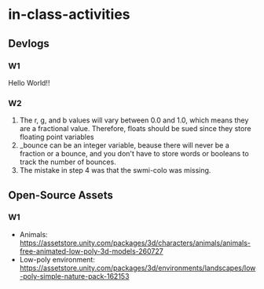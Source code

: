 # in-class-activities
## Devlogs
### W1
Hello World!!

### W2
1. The r, g, and b values will vary between 0.0 and 1.0, which means they are a fractional value. Therefore, floats should be sued since they store floating point variables
2. _bounce can be an integer variable, beause there will never be a fraction or a bounce, and you don't have to store words or booleans to track the number of bounces.
3. The mistake in step 4 was that the swmi-colo was missing.

## Open-Source Assets
### W1
- Animals: https://assetstore.unity.com/packages/3d/characters/animals/animals-free-animated-low-poly-3d-models-260727 
- Low-poly environment: https://assetstore.unity.com/packages/3d/environments/landscapes/low-poly-simple-nature-pack-162153 